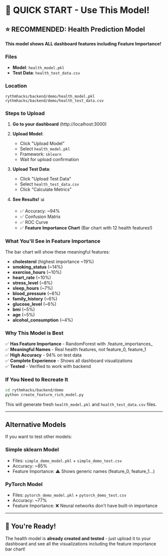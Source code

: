 # 🎯 QUICK START - Use This Model!

## ⭐ RECOMMENDED: Health Prediction Model

**This model shows ALL dashboard features including Feature Importance!**

### Files
- **Model**: `health_model.pkl`
- **Test Data**: `health_test_data.csv`

### Location
```
rythmhacks/backend/demo/health_model.pkl
rythmhacks/backend/demo/health_test_data.csv
```

### Steps to Upload

1. **Go to your dashboard** (http://localhost:3000)

2. **Upload Model**:
   - Click "Upload Model"
   - Select `health_model.pkl`
   - Framework: `sklearn`
   - Wait for upload confirmation

3. **Upload Test Data**:
   - Click "Upload Test Data"
   - Select `health_test_data.csv`
   - Click "Calculate Metrics"

4. **See Results!** 📊
   - ✅ Accuracy: ~94%
   - ✅ Confusion Matrix
   - ✅ ROC Curve
   - ✅ **Feature Importance Chart** (Bar chart with 12 health features!)

### What You'll See in Feature Importance

The bar chart will show these meaningful features:
- **cholesterol** (highest importance ~19%)
- **smoking_status** (~14%)
- **exercise_hours** (~10%)
- **heart_rate** (~10%)
- **stress_level** (~8%)
- **sleep_hours** (~7%)
- **blood_pressure** (~6%)
- **family_history** (~6%)
- **glucose_level** (~6%)
- **bmi** (~5%)
- **age** (~5%)
- **alcohol_consumption** (~4%)

### Why This Model is Best

✅ **Has Feature Importance** - RandomForest with .feature_importances_  
✅ **Meaningful Names** - Real health features, not feature_0, feature_1  
✅ **High Accuracy** - 94% on test data  
✅ **Complete Experience** - Shows all dashboard visualizations  
✅ **Tested** - Verified to work with backend  

### If You Need to Recreate It

```bash
cd rythmhacks/backend/demo
python create_feature_rich_model.py
```

This will generate fresh `health_model.pkl` and `health_test_data.csv` files.

---

## Alternative Models

If you want to test other models:

### Simple sklearn Model
- Files: `simple_demo_model.pkl` + `simple_demo_test.csv`
- Accuracy: ~85%
- Feature Importance: ⚠️ Shows generic names (feature_0, feature_1...)

### PyTorch Model
- Files: `pytorch_demo_model.pkl` + `pytorch_demo_test.csv`
- Accuracy: ~77%
- Feature Importance: ❌ Neural networks don't have built-in importance

---

## 🎉 You're Ready!

The health model is **already created and tested** - just upload it to your dashboard and see all the visualizations including the feature importance bar chart!
